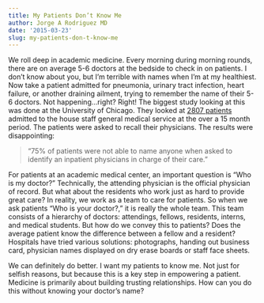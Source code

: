 ```yaml
---
title: My Patients Don’t Know Me
author: Jorge A Rodriguez MD
date: '2015-03-23'
slug: my-patients-don-t-know-me
---
```

We roll deep in academic medicine. Every morning during morning rounds, there are on average 5-6 doctors at the bedside to check in on patients. I don’t know about you, but I’m terrible with names when I’m at my healthiest. Now take a patient admitted for pneumonia, urinary tract infection, heart failure, or another draining ailment, trying to remember the name of their 5-6 doctors. Not happening…right? Right! The biggest study looking at this was done at the University of Chicago. They looked at [2807 patients](https://www.ncbi.nlm.nih.gov/pubmed/19171817) admitted to the house staff general medical service at the over a 15 month period. The patients were asked to recall their physicians. The results were disappointing:

>“75% of patients were not able to name anyone when asked to identify an inpatient physicians in charge of their care.”

For patients at an academic medical center, an important question is “Who is my doctor?” Technically, the attending physician is the official physician of record. But what about the residents who work just as hard to provide great care? In reality, we work as a team to care for patients. So when we ask patients “Who is your doctor?,” it is really the whole team. This team consists of a hierarchy of doctors: attendings, fellows, residents, interns, and medical students. But how do we convey this to patients? Does the average patient know the difference between a fellow and a resident? Hospitals have tried various solutions: photographs, handing out business card, physician names displayed on dry erase boards or staff face sheets.

We can definitely do better. I want my patients to know me. Not just for selfish reasons, but because this is a key step in empowering a patient. Medicine is primarily about building trusting relationships. How can you do this without knowing your doctor’s name?
